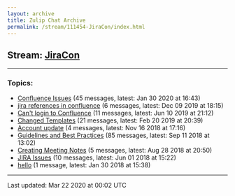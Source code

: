```yaml
---
layout: archive
title: Zulip Chat Archive
permalink: /stream/111454-JiraCon/index.html
---
```


## Stream: [JiraCon](https://hl7webmaster.github.io/zulip-hl7-org/stream/111454-JiraCon/index.html)
---

### Topics:

* [Confluence Issues](topic/Confluence.20Issues.html) (45 messages, latest: Jan 30 2020 at 16:43)
* [jira references in confluence](topic/jira.20references.20in.20confluence.html) (6 messages, latest: Dec 09 2019 at 18:15)
* [Can't login to Confluence](topic/Can't.20login.20to.20Confluence.html) (11 messages, latest: Jun 10 2019 at 21:12)
* [Changed Templates](topic/Changed.20Templates.html) (21 messages, latest: Feb 20 2019 at 20:39)
* [Account update](topic/Account.20update.html) (4 messages, latest: Nov 16 2018 at 17:16)
* [Guidelines and Best Practices](topic/Guidelines.20and.20Best.20Practices.html) (85 messages, latest: Sep 11 2018 at 13:02)
* [Creating Meeting Notes](topic/Creating.20Meeting.20Notes.html) (5 messages, latest: Aug 28 2018 at 20:50)
* [JIRA Issues](topic/JIRA.20Issues.html) (10 messages, latest: Jun 01 2018 at 15:22)
* [hello](topic/hello.html) (1 message, latest: Jan 30 2018 at 15:38)

<hr><p>Last updated: Mar 22 2020 at 00:02 UTC</p>